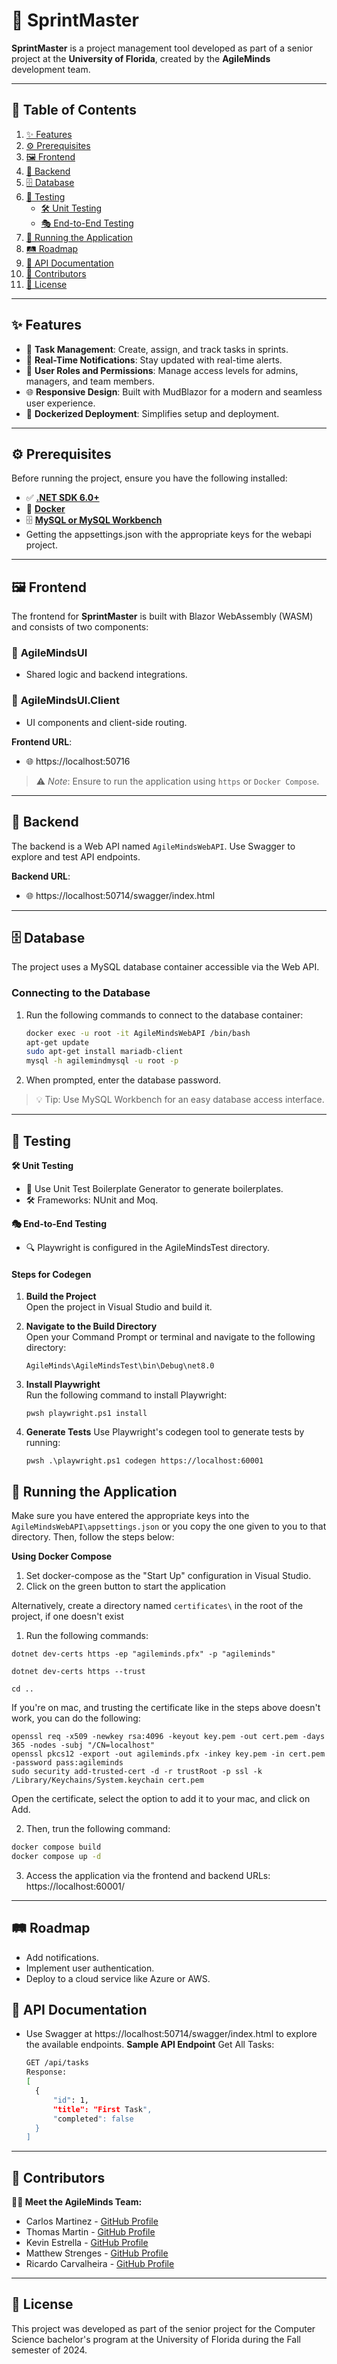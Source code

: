 # 🌟 **SprintMaster**

**SprintMaster** is a project management tool developed as part of a senior project at the **University of Florida**, created by the **AgileMinds** development team.

---

## 📖 **Table of Contents**

1. [✨ Features](#-features)
2. [⚙️ Prerequisites](#️-prerequisites)
3. [🖼️ Frontend](#-frontend)
4. [🔧 Backend](#-backend)
5. [🗄️ Database](#-database)
6. [🧪 Testing](#-testing)
   - [🛠️ Unit Testing](#️-unit-testing)
   - [🎭 End-to-End Testing](#-end-to-end-testing)
7. [🚀 Running the Application](#-running-the-application)
8. [🛤️ Roadmap](#️-roadmap)
9. [📃 API Documentation](#-api-documentation)
10. [🤝 Contributors](#-contributors)
11. [📝 License](#-license)

---

## ✨ **Features**

- 📝 **Task Management**: Create, assign, and track tasks in sprints.
- 🔔 **Real-Time Notifications**: Stay updated with real-time alerts.
- 👥 **User Roles and Permissions**: Manage access levels for admins, managers, and team members.
- 🌐 **Responsive Design**: Built with MudBlazor for a modern and seamless user experience.
- 🐳 **Dockerized Deployment**: Simplifies setup and deployment.

---

## ⚙️ **Prerequisites**

Before running the project, ensure you have the following installed:

- ✅ [**.NET SDK 6.0+**](https://dotnet.microsoft.com/download/dotnet/6.0)
- 🐳 [**Docker**](https://www.docker.com/)
- 🗄️ [**MySQL or MySQL Workbench**](https://www.mysql.com/products/workbench/)
- Getting the appsettings.json with the appropriate keys for the webapi project.
---

## 🖼️ **Frontend**

The frontend for **SprintMaster** is built with Blazor WebAssembly (WASM) and consists of two components:

### 📂 **AgileMindsUI**
- Shared logic and backend integrations.

### 📂 **AgileMindsUI.Client**
- UI components and client-side routing.

**Frontend URL**:
- 🌐 https://localhost:50716

> ⚠️ *Note*: Ensure to run the application using `https` or `Docker Compose`.

---

## 🔧 **Backend**

The backend is a Web API named `AgileMindsWebAPI`. Use Swagger to explore and test API endpoints.

**Backend URL**:
- 🌐 https://localhost:50714/swagger/index.html

---

## 🗄️ **Database**

The project uses a MySQL database container accessible via the Web API.

### **Connecting to the Database**
1. Run the following commands to connect to the database container:
   ```sh
   docker exec -u root -it AgileMindsWebAPI /bin/bash
   apt-get update
   sudo apt-get install mariadb-client
   mysql -h agilemindmysql -u root -p
   ```
2. When prompted, enter the database password.
> 💡 Tip: Use MySQL Workbench for an easy database access interface.

---

## 🧪 Testing
**🛠️ Unit Testing**
- 🧪 Use Unit Test Boilerplate Generator to generate boilerplates.
- 🛠️ Frameworks: NUnit and Moq.
  
**🎭 End-to-End Testing**
- 🔍 Playwright is configured in the AgileMindsTest directory.

#### **Steps for Codegen**
1. **Build the Project**  
   Open the project in Visual Studio and build it.

2. **Navigate to the Build Directory**  
   Open your Command Prompt or terminal and navigate to the following directory:
   ```pwsh
   AgileMinds\AgileMindsTest\bin\Debug\net8.0
   
3. **Install Playwright**  
   Run the following command to install Playwright:  
   ```pwsh
   pwsh playwright.ps1 install

4. **Generate Tests**
   Use Playwright's codegen tool to generate tests by running:
   ```pwsh   
   pwsh .\playwright.ps1 codegen https://localhost:60001

## 🚀 Running the Application

Make sure you have entered the appropriate keys into the `AgileMindsWebAPI\appsettings.json` or you copy the one given to you to that directory. Then, follow the steps below:

**Using Docker Compose**
1. Set docker-compose as the "Start Up" configuration in Visual Studio.
2. Click on the green button to start the application

Alternatively, create a directory named `certificates\` in the root of the project, if one doesn't exist
1. Run the following commands:
```
dotnet dev-certs https -ep "agileminds.pfx" -p "agileminds" 

dotnet dev-certs https --trust

cd ..
```

If you're on mac, and trusting the certificate like in the steps above doesn't work, you can do the following:

```
openssl req -x509 -newkey rsa:4096 -keyout key.pem -out cert.pem -days 365 -nodes -subj "/CN=localhost"
openssl pkcs12 -export -out agileminds.pfx -inkey key.pem -in cert.pem -password pass:agileminds
sudo security add-trusted-cert -d -r trustRoot -p ssl -k /Library/Keychains/System.keychain cert.pem
```

Open the certificate, select the option to add it to your mac, and click on Add.

2. Then, trun the following command:
  ```sh
docker compose build
docker compose up -d
  ```
3. Access the application via the frontend and backend URLs:
https://localhost:60001/
---

## 🛤️ Roadmap
- Add notifications.
- Implement user authentication.
- Deploy to a cloud service like Azure or AWS.

## 📃 API Documentation
- Use Swagger at https://localhost:50714/swagger/index.html to explore the available endpoints.
**Sample API Endpoint**
Get All Tasks:
  ```sh
  GET /api/tasks
  Response:
  [
    {
        "id": 1,
        "title": "First Task",
        "completed": false
    }
  ]
  ```

---
  
## 🤝 Contributors
**👨‍💻 Meet the AgileMinds Team:**
- Carlos Martinez - [GitHub Profile](https://github.com/CEMartinezp)
- Thomas Martin - [GitHub Profile](https://github.com/thomas-martin-uf)
- Kevin Estrella - [GitHub Profile](https://github.com/Kstrella)
- Matthew Strenges - [GitHub Profile](https://github.com/Matt-Stre)
- Ricardo Carvalheira - [GitHub Profile](https://github.com/ricardocarva)

---

## 📝 License
This project was developed as part of the senior project for the Computer Science bachelor's program at the University of Florida during the Fall semester of 2024.
